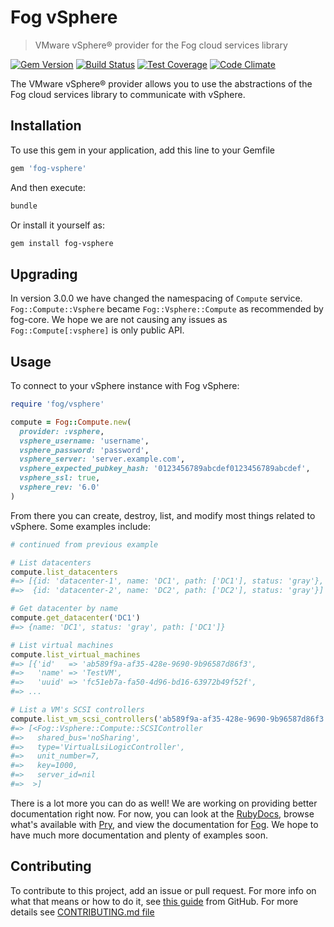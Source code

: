 # Fog vSphere

> VMware vSphere® provider for the Fog cloud services library

[![Gem Version][gemfury-image]][gemfury-url] [![Build Status][travis-image]][travis-url] [![Test Coverage][coverage-image]][coverage-url] [![Code Climate][climate-image]][climate-url]

The VMware vSphere® provider allows you to use the abstractions of the Fog cloud services library to communicate with vSphere.

## Installation

To use this gem in your application, add this line to your Gemfile

```ruby
gem 'fog-vsphere'
```

And then execute:

```bash
bundle
```

Or install it yourself as:

```bash
gem install fog-vsphere
```

## Upgrading

In version 3.0.0 we have changed the namespacing of `Compute` service.
`Fog::Compute::Vsphere` became `Fog::Vsphere::Compute` as recommended by fog-core.
We hope we are not causing any issues as `Fog::Compute[:vsphere]` is only public API.

## Usage

To connect to your vSphere instance with Fog vSphere:

```ruby
require 'fog/vsphere'

compute = Fog::Compute.new(
  provider: :vsphere,
  vsphere_username: 'username',
  vsphere_password: 'password',
  vsphere_server: 'server.example.com',
  vsphere_expected_pubkey_hash: '0123456789abcdef0123456789abcdef',
  vsphere_ssl: true,
  vsphere_rev: '6.0'
)
```

From there you can create, destroy, list, and modify most things related to vSphere. Some examples include:

```ruby
# continued from previous example

# List datacenters
compute.list_datacenters
#=> [{id: 'datacenter-1', name: 'DC1', path: ['DC1'], status: 'gray'},
#=>  {id: 'datacenter-2', name: 'DC2', path: ['DC2'], status: 'gray'}]

# Get datacenter by name
compute.get_datacenter('DC1')
#=> {name: 'DC1', status: 'gray', path: ['DC1']}

# List virtual machines
compute.list_virtual_machines
#=> [{'id'   => 'ab589f9a-af35-428e-9690-9b96587d86f3',
#=>   'name' => 'TestVM',
#=>   'uuid' => 'fc51eb7a-fa50-4d96-bd16-63972b49f52f',
#=> ...

# List a VM's SCSI controllers
compute.list_vm_scsi_controllers('ab589f9a-af35-428e-9690-9b96587d86f3')
#=> [<Fog::Vsphere::Compute::SCSIController
#=>   shared_bus='noSharing',
#=>   type='VirtualLsiLogicController',
#=>   unit_number=7,
#=>   key=1000,
#=>   server_id=nil
#=>  >]
```

There is a lot more you can do as well! We are working on providing better documentation right now. For now, you can look at the [RubyDocs](http://www.rubydoc.info/gems/fog-vsphere/), browse what's available with [Pry](http://pryrepl.org/), and view the documentation for [Fog](http://fog.io). We hope to have much more documentation and plenty of examples soon.

## Contributing

To contribute to this project, add an issue or pull request. For more info on what that means or how to do it, see [this guide](https://guides.github.com/activities/contributing-to-open-source/#contributing) from GitHub.
For more details see [CONTRIBUTING.md file](CONTRIBUTING.md)

[climate-image]: https://codeclimate.com/github/fog/fog-vsphere.svg
[climate-url]: https://codeclimate.com/github/fog/fog-vsphere
[coverage-image]: https://codeclimate.com/github/fog/fog-vsphere/badges/coverage.svg
[coverage-url]: https://codeclimate.com/github/fog/fog-vsphere/coverage
[gemfury-image]: https://badge.fury.io/rb/fog-vsphere.svg
[gemfury-url]: http://badge.fury.io/rb/fog-vsphere
[travis-image]: https://travis-ci.org/fog/fog-vsphere.svg?branch=master
[travis-url]: https://travis-ci.org/fog/fog-vsphere
